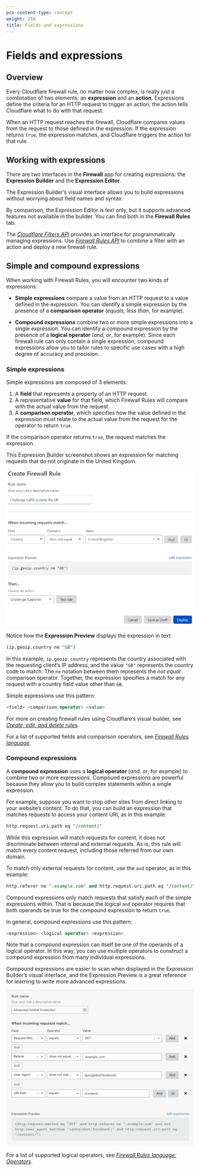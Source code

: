 ```yaml
---
pcx-content-type: concept
weight: 210
title: Fields and expressions
---
```


# Fields and expressions

## Overview

Every Cloudflare firewall rule, no matter how complex, is really just a combination of two elements: an **expression** and an **action**. Expressions define the criteria for an HTTP request to trigger an action; the action tells Cloudflare what to do with that request.

When an HTTP request reaches the firewall, Cloudflare compares values from the request to those defined in the expression. If the expression returns `true`, the expression matches, and Cloudflare triggers the action for that rule.

## Working with expressions

There are two interfaces in the **Firewall** app for creating expressions: the **Expression Builder** and the **Expression Editor**.

The Expression Builder’s visual interface allows you to build expressions without worrying about field names and syntax.

By comparison, the Expression Editor is text only, but it supports advanced features not available in the builder. You can find both in the **Firewall Rules** tab.

The [_Cloudflare Filters API_](/api/cf-filters) provides an interface for programmatically managing expressions. Use [_Firewall Rules API_](/api/cf-firewall-rules) to combine a filter with an action and deploy a new firewall rule.

## Simple and compound expressions

When working with Firewall Rules, you will encounter two kinds of expressions:

- **Simple expressions** compare a value from an HTTP request to a value defined in the expression. You can identify a simple expression by the presence of a **comparison operator** (_equals, less than_, for example).

- **Compound expressions** combine two or more simple expressions into a single
  expression. You can identify a compound expression by the presence of a **logical operator** (_and_, _or_, for example). Since each firewall rule can only contain a single expression, compound expressions allow you to tailor rules to specific use cases with a high degree of accuracy and precision.

### Simple expressions

Simple expressions are composed of 3 elements:

1. A **field** that represents a property of an HTTP request.
2. A representative **value** for that field, which Firewall Rules will compare with the actual value from the request.
3. A **comparison operator**, which specifies how the value defined in the expression must relate to the actual value from the request for the operator to return `true`.

If the comparison operator returns `true`, the request matches the expression.

This Expression Builder screenshot shows an expression for matching requests that do not originate in the United Kingdom.

![Expression Builder](../images/firewall-rules-expressions-explained-1.png)

Notice how the **Expression Preview** displays the expression in text:

```sql
(ip.geoip.country ne "GB")
```

In this example, `ip.geoip.country` represents the country associated with the requesting client’s IP address, and the value `"GB"` represents the country code to match. The `ne` notation between them represents the _not equal_ comparison operator. Together, the expression specifies a match for any request with a country field value other than `GB`.

Simple expressions use this pattern:

```sql
<field> <comparison operator> <value>
```

For more on creating firewall rules using Cloudflare’s visual builder, see [_Create, edit, and delete rules_](/cf-dashboard/create-edit-delete-rules).

For a list of supported fields and comparison operators, see [_Firewall Rules language_](/cf-firewall-language/).

### Compound expressions

A **compound expression** uses a **logical operator** (_and_, _or_, for example) to combine two or more expressions. Compound expressions are powerful because they allow you to build complex statements within a single expression.

For example, suppose you want to stop other sites from direct linking to your website’s content. To do that, you can build an expression that matches requests to access your content URI, as in this example:

```sql
http.request.uri.path eq "/content/"
```

While this expression will match requests for content, it does not discriminate between internal and external requests. As is, this rule will match every content request, including those referred from our own domain.

To match only external requests for content, use the `and` operator, as in this example:

```sql
http.referer ne ".example.com" and http.request.uri.path eq "/content/"
```

Compound expressions only match requests that satisfy each of the simple expressions within. That is because the logical `and` operator requires that both operands be true for the compound expression to return `true`.

In general, compound expressions use this pattern:

```sql
<expression> <logical operator> <expression>
```

Note that a compound expression can itself be one of the operands of a logical operator. In this way, you can use multiple operators to construct a compound expression from many individual expressions.

Compound expressions are easier to scan when displayed in the Expression Builder’s visual interface, and the Expression Preview is a great reference for learning to write more advanced expressions.

![Expression Builder with compound expression](../images/firewall-rules-expressions-explained-2.png)

For a list of supported logical operators, see [_Firewall Rules language: Operators_](/cf-firewall-language/operators).